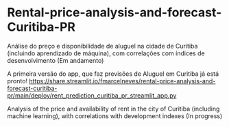 # Rental-price-analysis-and-forecast-Curitiba-PR 
Análise do preço e disponibilidade de aluguel na cidade de Curitiba (incluindo aprendizado de máquina), com correlações com índices de desenvolvimento
(Em andamento)

A primeira versão do app, que faz previsões de Aluguel em Curitiba já está pronto! https://share.streamlit.io/fmarcelneves/rental-price-analysis-and-forecast-curitiba-pr/main/deploy/rent_prediction_curitiba_pr_streamlit_app.py

Analysis of the price and availability of rent in the city of Curitiba (including machine learning), with correlations with development indexes
(In progress)
